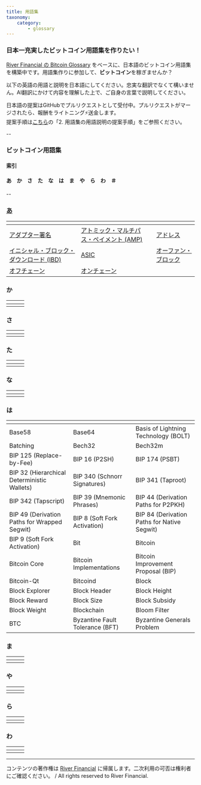 ```yaml
---
title: 用語集
taxonomy:
    category:
        - glossary
---
```


### 日本一充実したビットコイン用語集を作りたい！

[River Financial の Bitcoin Glossary](https://river.com/learn/terms/) をベースに、日本語のビットコイン用語集を構築中です。用語集作りに参加して、**ビットコイン**を稼ぎませんか？

以下の英語の用語と説明を日本語にしてください。忠実な翻訳でなくて構いません。AI翻訳にかけて内容を理解した上で、ご自身の言葉で説明してください。

日本語の提案はGitHubでプルリクエストとして受付中。プルリクエストがマージされたら、報酬をライトニング⚡️送金します。<br>
提案手順は[こちら](https://github.com/lostinbitcoin/categories/wiki)の「2. 用語集の用語説明の提案手順」をご参照ください。

--
### ビットコイン用語集
#### 索引

#### あ　か　さ　た　な　は　ま　や　ら　わ　＃
--

### [あ](https://lostinbitcoin.jp/glossary-a/#a)
|<!-- -->|<!-- -->|<!-- -->|
| ---- | ---- | ---- |
|[アダプター署名](https://lostinbitcoin.jp/glossary_a/#adaptor_signature)|[アトミック・マルチパス・ペイメント (AMP)](https://lostinbitcoin.jp/glossary_a/#amp)|[アドレス](https://lostinbitcoin.jp/glossary_a/#address)|
|[イニシャル・ブロック・ダウンロード (IBD)](https://lostinbitcoin.jp/glossary_a/#ibd)|[ASIC](https://lostinbitcoin.jp/glossary_a/#asic)|[オーファン・ブロック](https://lostinbitcoin.jp/glossary_a/#orphan_block)|
|[オフチェーン](https://lostinbitcoin.jp/glossary_a/#off_chain)|[オンチェーン](https://lostinbitcoin.jp/glossary_a/#on_chain)|

### か
|<!-- -->|<!-- -->|<!-- -->|
| ---- | ---- | ---- |
|||

### さ
|<!-- -->|<!-- -->|<!-- -->|
| ---- | ---- | ---- |
|||

### た
|<!-- -->|<!-- -->|<!-- -->|
| ---- | ---- | ---- |
|||

### な
|<!-- -->|<!-- -->|<!-- -->|
| ---- | ---- | ---- |
|||

### は
|<!-- -->|<!-- -->|<!-- -->|
| ---- | ---- | ---- |
|Base58|Base64|Basis of Lightning Technology (BOLT)|
|Batching|Bech32|Bech32m|
|BIP 125 (Replace-by-Fee)|BIP 16 (P2SH)|BIP 174 (PSBT)|
|BIP 32 (Hierarchical Deterministic Wallets)|BIP 340 (Schnorr Signatures)|BIP 341 (Taproot)|
|BIP 342 (Tapscript)|BIP 39 (Mnemonic Phrases)|BIP 44 (Derivation Paths for P2PKH)|
|BIP 49 (Derivation Paths for Wrapped Segwit)|BIP 8 (Soft Fork Activation)|BIP 84 (Derivation Paths for Native Segwit)|
|BIP 9 (Soft Fork Activation)|Bit|Bitcoin|
|Bitcoin Core|Bitcoin Implementations|Bitcoin Improvement Proposal (BIP)|
|Bitcoin-Qt|Bitcoind|Block|
|Block Explorer|Block Header|Block Height|
|Block Reward|Block Size|Block Subsidy|
|Block Weight|Blockchain|Bloom Filter|
|BTC|Byzantine Fault Tolerance (BFT)|Byzantine Generals Problem|

### ま
|<!-- -->|<!-- -->|<!-- -->|
| ---- | ---- | ---- |
|||

### や
|<!-- -->|<!-- -->|<!-- -->|
| ---- | ---- | ---- |
|||

### ら
|<!-- -->|<!-- -->|<!-- -->|
| ---- | ---- | ---- |
|||

### わ
|<!-- -->|<!-- -->|<!-- -->|
| ---- | ---- | ---- |
|||


---
コンテンツの著作権は [River Financial](https://river.com/) に帰属します。二次利用の可否は権利者にご確認ください。 / All rights reserved to River Financial.